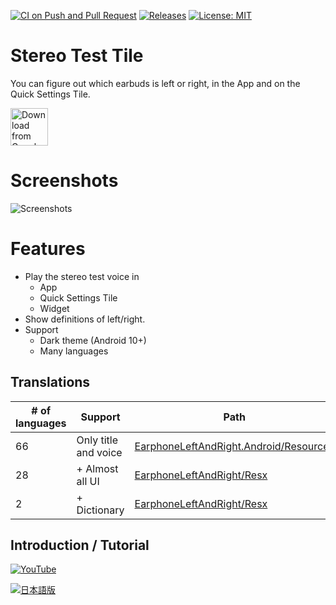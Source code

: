 [![CI on Push and Pull Request](https://github.com/kurema/EarphoneLeftAndRightAndroid/actions/workflows/build.yml/badge.svg)](https://github.com/kurema/EarphoneLeftAndRightAndroid/actions/workflows/build.yml)
[![Releases](https://img.shields.io/github/release/kurema/EarphoneLeftAndRightAndroid.svg)](https://github.com/kurema/EarphoneLeftAndRightAndroid/releases/latest)
[![License: MIT](https://img.shields.io/badge/License-MIT-blue.svg)](https://github.com/kurema/EarphoneLeftAndRightAndroid/blob/master/LICENSE)

# Stereo Test Tile
You can figure out which earbuds is left or right, in the App and on the Quick Settings Tile.  

[<img src="https://play.google.com/intl/en_us/badges/images/generic/en_badge_web_generic.png"
      alt="Download from Google Play"
      height="60">](https://play.google.com/store/apps/details?id=com.github.kurema.earphoneleftandright)
<!-- [<img src=".github/assets/direct-apk-download.png"
      alt="Direct apk download"
      height="60">](https://github.com/kurema/EarphoneLeftAndRightAndroid/releases/latest) -->

# Screenshots
![Screenshots](Res/phone/render/007.png)

# Features
* Play the stereo test voice in
  * App
  * Quick Settings Tile
  * Widget
* Show definitions of left/right.
* Support
  * Dark theme (Android 10+)
  * Many languages

## Translations
| # of languages | Support | Path |
| -- | -- | -- |
| 66 | Only title and voice | [EarphoneLeftAndRight.Android/Resources](Earphone/EarphoneLeftAndRight/EarphoneLeftAndRight.Android/Resources) |
| 28 | + Almost all UI | [EarphoneLeftAndRight/Resx](Earphone/EarphoneLeftAndRight/EarphoneLeftAndRight/Resx) |
| 2 | + Dictionary | [EarphoneLeftAndRight/Resx](Earphone/EarphoneLeftAndRight/EarphoneLeftAndRight/Resx) |


## Introduction / Tutorial
[![YouTube](https://img.youtube.com/vi/TDPHDW3JMRU/0.jpg)](https://www.youtube.com/watch?v=TDPHDW3JMRU)

[![日本語版](https://img.youtube.com/vi/4K_icWsNJlY/0.jpg)](https://www.youtube.com/watch?v=4K_icWsNJlY)
